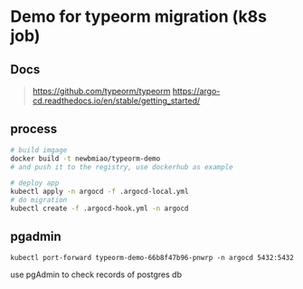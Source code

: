 # Demo for typeorm migration (k8s job)

## Docs

> https://github.com/typeorm/typeorm
> https://argo-cd.readthedocs.io/en/stable/getting_started/

## process

```sh
# build imgage
docker build -t newbmiao/typeorm-demo
# and push it to the registry, use dockerhub as example

# deploy app
kubectl apply -n argocd -f .argocd-local.yml
# do migration
kubectl create -f .argocd-hook.yml -n argocd
```

## pgadmin

```
kubectl port-forward typeorm-demo-66b8f47b96-pnwrp -n argocd 5432:5432
```

use pgAdmin to check records of postgres db

